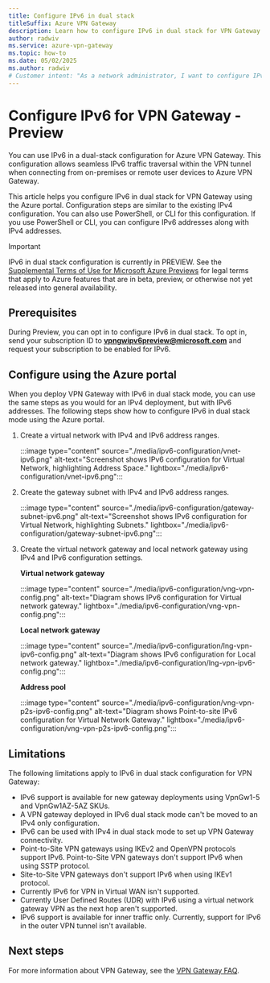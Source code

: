 ```yaml
---
title: Configure IPv6 in dual stack
titleSuffix: Azure VPN Gateway
description: Learn how to configure IPv6 in dual stack for VPN Gateway.
author: radwiv
ms.service: azure-vpn-gateway
ms.topic: how-to
ms.date: 05/02/2025
ms.author: radwiv
# Customer intent: "As a network administrator, I want to configure IPv6 in dual-stack mode for Azure VPN Gateway, so that I can support seamless IPv6 traffic alongside IPv4 within my organization's VPN infrastructure."
---
```


# Configure IPv6 for VPN Gateway - Preview

You can use IPv6 in a dual-stack configuration for Azure VPN Gateway. This configuration allows seamless IPv6 traffic traversal within the VPN tunnel when connecting from on-premises or remote user devices to Azure VPN Gateway.

This article helps you configure IPv6 in dual stack for VPN Gateway using the Azure portal. Configuration steps are similar to the existing IPv4 configuration. You can also use PowerShell, or CLI for this configuration. If you use PowerShell or CLI, you can configure IPv6 addresses along with IPv4 addresses.

> [!IMPORTANT]
> IPv6 in dual stack configuration is currently in PREVIEW.
> See the [Supplemental Terms of Use for Microsoft Azure Previews](https://azure.microsoft.com/support/legal/preview-supplemental-terms/) for legal terms that apply to Azure features that are in beta, preview, or otherwise not yet released into general availability.

## Prerequisites

During Preview, you can opt in to configure IPv6 in dual stack. To opt in, send your subscription ID to **vpngwipv6preview@microsoft.com** and request your subscription to be enabled for IPv6.

## Configure using the Azure portal

When you deploy VPN Gateway with IPv6 in dual stack mode, you can use the same steps as you would for an IPv4 deployment, but with IPv6 addresses. The following steps show how to configure IPv6 in dual stack mode using the Azure portal.

1. Create a virtual network with IPv4 and IPv6 address ranges.

   :::image type="content" source="./media/ipv6-configuration/vnet-ipv6.png" alt-text="Screenshot shows IPv6 configuration for Virtual Network, highlighting Address Space." lightbox="./media/ipv6-configuration/vnet-ipv6.png":::

1. Create the gateway subnet with IPv4 and IPv6 address ranges.

   :::image type="content" source="./media/ipv6-configuration/gateway-subnet-ipv6.png" alt-text="Screenshot shows IPv6 configuration for Virtual Network, highlighting Subnets." lightbox="./media/ipv6-configuration/gateway-subnet-ipv6.png":::

1. Create the virtual network gateway and local network gateway using IPv4 and IPv6 configuration settings.

   **Virtual network gateway**

   :::image type="content" source="./media/ipv6-configuration/vng-vpn-config.png" alt-text="Diagram shows IPv6 configuration for Virtual network gateway." lightbox="./media/ipv6-configuration/vng-vpn-config.png":::

   **Local network gateway**

   :::image type="content" source="./media/ipv6-configuration/lng-vpn-ipv6-config.png" alt-text="Diagram shows IPv6 configuration for Local network gateway." lightbox="./media/ipv6-configuration/lng-vpn-ipv6-config.png":::

    **Address pool**

   :::image type="content" source="./media/ipv6-configuration/vng-vpn-p2s-ipv6-config.png" alt-text="Diagram shows Point-to-site IPv6 configuration for Virtual Network Gateway." lightbox="./media/ipv6-configuration/vng-vpn-p2s-ipv6-config.png":::

## Limitations

The following limitations apply to IPv6 in dual stack configuration for VPN Gateway:

* IPv6 support is available for new gateway deployments using VpnGw1-5 and VpnGw1AZ-5AZ SKUs.
* A VPN gateway deployed in IPv6 dual stack mode can't be moved to an IPv4 only configuration.
* IPv6 can be used with IPv4 in dual stack mode to set up VPN Gateway connectivity.
* Point-to-Site VPN gateways using IKEv2 and OpenVPN protocols support IPv6. Point-to-Site VPN gateways don't support IPv6 when using SSTP protocol.
* Site-to-Site VPN gateways don't support IPv6 when using IKEv1 protocol.
* Currently IPv6 for VPN in Virtual WAN isn't supported.
* Currently User Defined Routes (UDR) with IPv6 using a virtual network gateway VPN as the next hop aren't supported.
* IPv6 support is available for inner traffic only. Currently, support for IPv6 in the outer VPN tunnel isn't available.

## Next steps

For more information about VPN Gateway, see the [VPN Gateway FAQ](vpn-gateway-vpn-faq.md).
